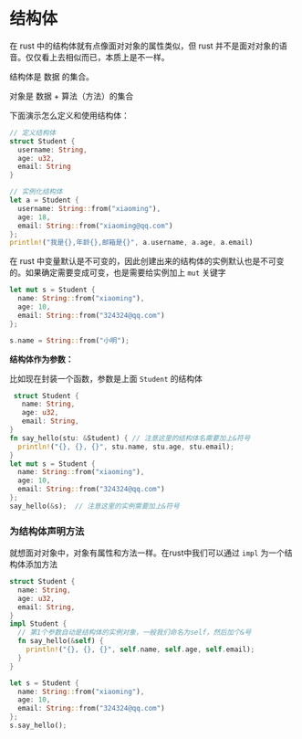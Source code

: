 # 结构体

在 rust 中的结构体就有点像面对对象的属性类似，但 rust 并不是面对对象的语音。仅仅看上去相似而已，本质上是不一样。

结构体是 数据 的集合。

对象是 数据 + 算法（方法）的集合

下面演示怎么定义和使用结构体：

```rust
// 定义结构体
struct Student {
  username: String,
  age: u32,
  email: String
}

// 实例化结构体
let a = Student {
  username: String::from("xiaoming"),
  age: 18,
  email: String::from("xiaoming@qq.com")
};
println!("我是{},年龄{},邮箱是{}", a.username, a.age, a.email)
```

在 rust 中变量默认是不可变的，因此创建出来的结构体的实例默认也是不可变的。如果确定需要变成可变，也是需要给实例加上 `mut` 关键字

```rust
let mut s = Student {
  name: String::from("xiaoming"),
  age: 10,
  email: String::from("324324@qq.com")
};

s.name = String::from("小明");
```

**结构体作为参数：**

比如现在封装一个函数，参数是上面 `Student` 的结构体

```rust
 struct Student {
   name: String,
   age: u32,
   email: String,
}
fn say_hello(stu: &Student) { // 注意这里的结构体名需要加上&符号
  println!("{}, {}, {}", stu.name, stu.age, stu.email);
}
let mut s = Student {
  name: String::from("xiaoming"),
  age: 10,
  email: String::from("324324@qq.com")
};
say_hello(&s);  // 注意这里的实例需要加上&符号
```

### 为结构体声明方法

就想面对对象中，对象有属性和方法一样。在rust中我们可以通过 `impl` 为一个结构体添加方法

```rust
struct Student {
  name: String,
  age: u32,
  email: String,
}
impl Student {
  // 第1个参数自动是结构体的实例对象，一般我们命名为self，然后加个&号
  fn say_hello(&self) {
    println!("{}, {}, {}", self.name, self.age, self.email);
  }
}

let s = Student {
  name: String::from("xiaoming"),
  age: 10,
  email: String::from("324324@qq.com")
};
s.say_hello();
```

